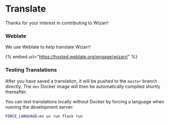 # Translate

Thanks for your interest in contributing to Wizarr!

### Weblate

We use Weblate to help translate Wizarr!&#x20;

{% embed url="https://hosted.weblate.org/engage/wizarr/" %}



### Testing Translations

After you have saved a translation, it will be pushed to the `master` branch directly. The `dev` Docker image will then be automatically compiled shortly thereafter.&#x20;

You can test translations locally without Docker by forcing a language when running the development server:

```bash
FORCE_LANGUAGE=en uv run flask run
```



